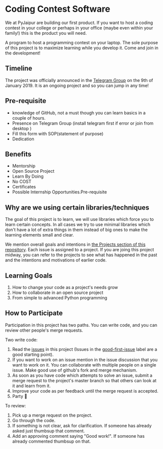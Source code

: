 Coding Contest Software
=======================


We at PyJaipur are building our first product. 
If you want to host a coding contest in your college or perhaps in your 
office (maybe even within your family!) this is the product you will need. 

A program to host a programming contest on your laptop. 
The sole purpose of this project is to maximize learning while you develop it. 
Come and join in the development!

Timeline
--------

The project was officially announced in the [Telegram
Group](https://t.me/pyjaipur) on the 9th of January 2019. It is an ongoing
project and so you can jump in any time!

Pre-requisite
----------------

* knowledge of GitHub, not a must though you can learn basics in a couple of hours.
* Presence on Telegram Group (install telegram first if error or join from desktop )
* Fill this form with SOP(statement of purpose)
* Dedication

Benefits
------------
* Mentorship
* Open Source Project
* Learn By Doing
* No COST
* Certificates
* Possible Internship Opportunities.Pre-requisite


Why are we using certain libraries/techniques
--------

The goal of this project is to learn, we will use libraries which force
you to learn certain concepts. In all cases we try to use minimal libraries
which don't have a lot of extra things in them instead of big ones to make the
learning elements small and clear.

We mention overall goals and intentions in
[the Projects section of this repository](https://github.com/PyJaipur/Project-Coding-Contest/projects). Each
issue is assigned to a project. If you are joing this project midway, you can
refer to the projects to see what has happened in the past and the intentions
and motivations of earlier code.


Learning Goals
--------------

1. How to change your code as a project's needs grow
2. How to collaborate in an open source project
3. From simple to advanced Python programming


How to Participate
------------------

Participation in this project has two paths. You can write code, and you can review other people's merge requests.

Two write code:

1. Read the [issues](https://github.com/PyJaipur/Project-Coding-Contest/issues) in this project (Issues in the [good-first-issue](https://github.com/PyJaipur/Project-Coding-Contest/labels/good%20first%20issue) label are a good starting point).
2. If you want to work on an issue mention in the issue discussion that you want to work on it. You can collaborate with multiple people on a single issue. Make good use of github's fork and merge mechanism.
3. As soon as you have code which attempts to solve an issue, submit a merge request to the project's master branch so that others can look at it and learn from it.
4. Improve your code as per feedback until the merge request is accepted.
5. Party 🎉

To review:

1. Pick up a merge request on the project.
2. Go through the code.
3. If something is not clear, ask for clarification. If someone has already asked just thumbsup that comment.
4. Add an approving comment saying "Good work!". If someone has already commented thumbsup on that.
